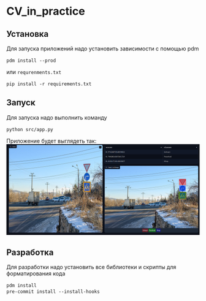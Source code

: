 # CV_in_practice
## Установка
Для запуска приложений надо установить зависимости с помощью pdm
```shell
pdm install --prod
```
или `requrenments.txt`
```shell
pip install -r requirements.txt
```
## Запуск
Для запуска надо выполнить команду
```shell
python src/app.py
```
Приложение будет выглядеть так:
![](img/demo.png)

## Разработка
Для разработки надо установить все библиотеки и скрипты для форматирования кода
```shell
pdm install
pre-commit install --install-hooks
```